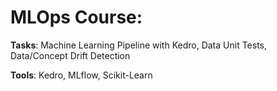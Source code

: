 # MLOps Course:

**Tasks**: Machine Learning Pipeline with Kedro, Data Unit Tests, Data/Concept Drift Detection

**Tools**: Kedro, MLflow, Scikit-Learn
